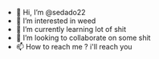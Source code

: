 - 👋 Hi, I’m @sedado22
- 👀 I’m interested in weed
- 🌱 I’m currently learning lot of shit
- 💞️ I’m looking to collaborate on some shit
- 📫 How to reach me ? i'll reach you

<!---
sedado22/sedado22 is a ✨ special ✨ repository because its `README.md` (this file) appears on your GitHub profile.
You can click the Preview link to take a look at your changes.
--->
